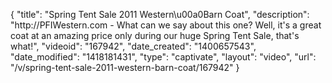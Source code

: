 {
    "title": "Spring Tent Sale 2011 Western\u00a0Barn Coat",
    "description": "http:\/\/PFIWestern.com - What can we say about this one? Well, it's a great coat at an amazing price only during our huge Spring Tent Sale, that's what!",
    "videoid": "167942",
    "date_created": "1400657543",
    "date_modified": "1418181431",
    "type": "captivate",
    "layout": "video",
    "url": "\/v\/spring-tent-sale-2011-western-barn-coat\/167942"
}